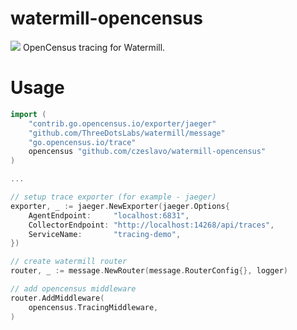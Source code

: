 # watermill-opencensus
[![](https://godoc.org/github.com/czeslavo/watermill-opencensus?status.svg)](http://godoc.org/github.com/czeslavo/watermill-opencensus)
OpenCensus tracing for Watermill.

# Usage
```go
import (
	"contrib.go.opencensus.io/exporter/jaeger"
	"github.com/ThreeDotsLabs/watermill/message"
	"go.opencensus.io/trace"
    opencensus "github.com/czeslavo/watermill-opencensus"
)

...

// setup trace exporter (for example - jaeger)
exporter, _ := jaeger.NewExporter(jaeger.Options{
    AgentEndpoint:     "localhost:6831",
    CollectorEndpoint: "http://localhost:14268/api/traces",
    ServiceName:       "tracing-demo",
})

// create watermill router
router, _ := message.NewRouter(message.RouterConfig{}, logger)

// add opencensus middleware 
router.AddMiddleware(
    opencensus.TracingMiddleware,
)
```